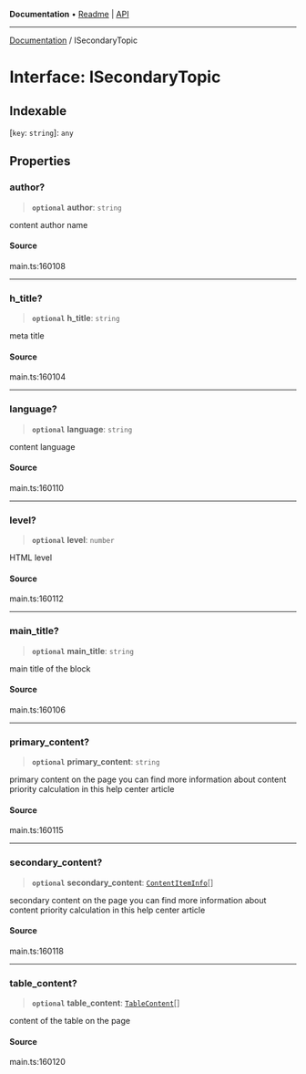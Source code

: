 **Documentation** • [Readme](../README.md) \| [API](../globals.md)

***

[Documentation](../README.md) / ISecondaryTopic

# Interface: ISecondaryTopic

## Indexable

 \[`key`: `string`\]: `any`

## Properties

### author?

> **`optional`** **author**: `string`

content author name

#### Source

main.ts:160108

***

### h\_title?

> **`optional`** **h\_title**: `string`

meta title

#### Source

main.ts:160104

***

### language?

> **`optional`** **language**: `string`

content language

#### Source

main.ts:160110

***

### level?

> **`optional`** **level**: `number`

HTML level

#### Source

main.ts:160112

***

### main\_title?

> **`optional`** **main\_title**: `string`

main title of the block

#### Source

main.ts:160106

***

### primary\_content?

> **`optional`** **primary\_content**: `string`

primary content on the page
you can find more information about content priority calculation in this help center article

#### Source

main.ts:160115

***

### secondary\_content?

> **`optional`** **secondary\_content**: [`ContentItemInfo`](../classes/ContentItemInfo.md)[]

secondary content on the page
you can find more information about content priority calculation in this help center article

#### Source

main.ts:160118

***

### table\_content?

> **`optional`** **table\_content**: [`TableContent`](../classes/TableContent.md)[]

content of the table on the page

#### Source

main.ts:160120
